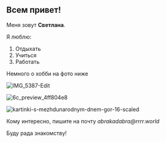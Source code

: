 ## Всем привет!

Меня зовут **Светлана**.

Я люблю:
1. Отдыхать
2. Учиться
3. Работать

Немного о хобби на фото ниже

![IMG_5387-Edit](https://github.com/SvelanaRoy/aboutme/assets/150587303/6cccf9dc-7fa3-4aea-b494-e1ad36843a01)


![6c_preview_4ff804e8](https://github.com/SvelanaRoy/aboutme/assets/150587303/279ab06a-007c-46da-a3ee-ce18a4e277bc)


![kartinki-s-mezhdunarodnym-dnem-gor-16-scaled](https://github.com/SvelanaRoy/aboutme/assets/150587303/f60048ec-cef1-4d10-a4b6-0ee0cee20205)


Кому интересно, пишите на почту _abrakadabra@rrrr.world_

Буду рада знакомству!
